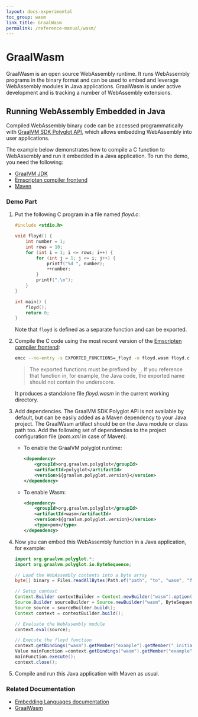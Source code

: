 ```yaml
---
layout: docs-experimental
toc_group: wasm
link_title: GraalWasm 
permalink: /reference-manual/wasm/
---
```


# GraalWasm

GraalWasm is an open source WebAssembly runtime.
It runs WebAssembly programs in the binary format and can be used to embed and leverage WebAssembly modules in Java applications.
GraalWasm is under active development and is tracking a number of WebAssembly extensions.

## Running WebAssembly Embedded in Java

Compiled WebAssembly binary code can be accessed programmatically with [GraalVM SDK Polyglot API](https://www.graalvm.org/sdk/javadoc/org/graalvm/polyglot/package-summary.html), which allows embedding WebAssembly into user applications. 

The example below demonstrates how to compile a C function to WebAssembly and run it embedded in a Java application. 
To run the demo, you need the following:
- [GraalVM JDK](https://www.graalvm.org/downloads/)
- [Emscripten compiler frontend](https://emscripten.org/docs/tools_reference/emcc.html)
- [Maven](https://maven.apache.org/)

### Demo Part

1. Put the following C program in a file named _floyd.c_:
    ```c
    #include <stdio.h>

    void floyd() {
        int number = 1;
        int rows = 10;
        for (int i = 1; i <= rows; i++) {
            for (int j = 1; j <= i; j++) {
                printf("%d ", number);
                ++number;
            }
            printf(".\n");
        }
    }

    int main() {
        floyd();
        return 0;
    }
    ```
    Note that `floyd` is defined as a separate function and can be exported.

2. Compile the C code using the most recent version of the [Emscripten compiler frontend](https://emscripten.org/docs/tools_reference/emcc.html):
    ```bash
    emcc --no-entry -s EXPORTED_FUNCTIONS=_floyd -o floyd.wasm floyd.c
    ```
    > The exported functions must be prefixed by `_`. If you reference that function in, for example, the Java code, the exported name should not contain the underscore.

    It produces a standalone file _floyd.wasm_ in the current working directory.

3. Add dependencies. The GraalVM SDK Polyglot API is not available by default, but can be easily added as a Maven dependency to your Java project.
The GraalWasm artifact should be on the Java module or class path too. Add the following set of dependencies to the project configuration file (_pom.xml_ in case of Maven).

    - To enable the GraalVM polyglot runtime:
        ```xml
        <dependency>
            <groupId>org.graalvm.polyglot</groupId>
            <artifactId>polyglot</artifactId> 
            <version>${graalvm.polyglot.version}</version>
        </dependency>
        ```
    - To enable Wasm:
        ```xml
        <dependency>
            <groupId>org.graalvm.polyglot</groupId>
            <artifactId>wasm</artifactId> 
            <version>${graalvm.polyglot.version}</version>
            <type>pom</type>
        </dependency>
        ```

4. Now you can embed this WebAssembly function in a Java application, for example:

    ```java
    import org.graalvm.polyglot.*;
    import org.graalvm.polyglot.io.ByteSequence;

    // Load the WebAssembly contents into a byte array
    byte[] binary = Files.readAllBytes(Path.of("path", "to", "wasm", "file", "floyd.wasm"));

    // Setup context
    Context.Builder contextBuilder = Context.newBuilder("wasm").option("wasm.Builtins", "wasi_snapshot_preview1");
    Source.Builder sourceBuilder = Source.newBuilder("wasm", ByteSequence.create(binary), "example");
    Source source = sourceBuilder.build();
    Context context = contextBuilder.build();

    // Evaluate the WebAssembly module
    context.eval(source);

    // Execute the floyd function
    context.getBindings("wasm").getMember("example").getMember("_initialize").executeVoid();
    Value mainFunction =context.getBindings("wasm").getMember("example").getMember("floyd");
    mainFunction.execute();
    context.close();
    ```

5. Compile and run this Java application with Maven as usual.

### Related Documentation

- [Embedding Languages documentation](../embedding/embed-languages.md)
- [GraalWasm](https://github.com/oracle/graal/tree/master/wasm)